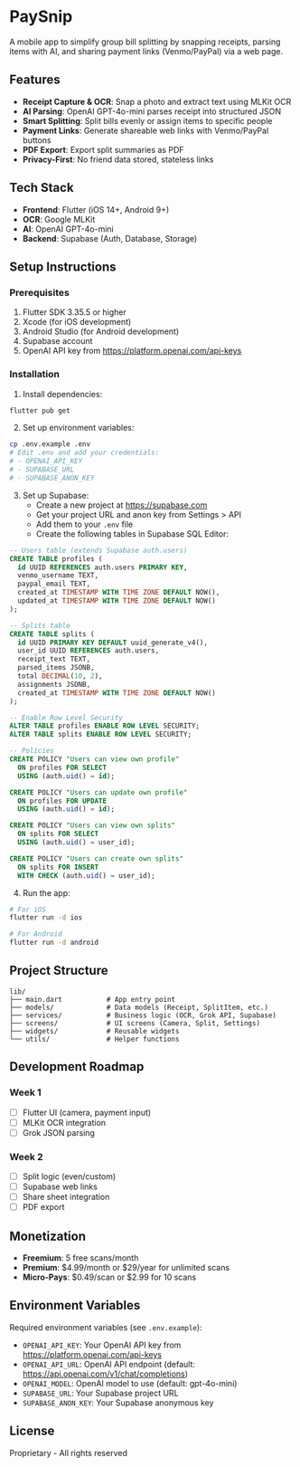 # PaySnip

A mobile app to simplify group bill splitting by snapping receipts, parsing items with AI, and sharing payment links (Venmo/PayPal) via a web page.

## Features

- **Receipt Capture & OCR**: Snap a photo and extract text using MLKit OCR
- **AI Parsing**: OpenAI GPT-4o-mini parses receipt into structured JSON
- **Smart Splitting**: Split bills evenly or assign items to specific people
- **Payment Links**: Generate shareable web links with Venmo/PayPal buttons
- **PDF Export**: Export split summaries as PDF
- **Privacy-First**: No friend data stored, stateless links

## Tech Stack

- **Frontend**: Flutter (iOS 14+, Android 9+)
- **OCR**: Google MLKit
- **AI**: OpenAI GPT-4o-mini
- **Backend**: Supabase (Auth, Database, Storage)

## Setup Instructions

### Prerequisites

1. Flutter SDK 3.35.5 or higher
2. Xcode (for iOS development)
3. Android Studio (for Android development)
4. Supabase account
5. OpenAI API key from https://platform.openai.com/api-keys

### Installation

1. Install dependencies:
```bash
flutter pub get
```

2. Set up environment variables:
```bash
cp .env.example .env
# Edit .env and add your credentials:
# - OPENAI_API_KEY
# - SUPABASE_URL
# - SUPABASE_ANON_KEY
```

3. Set up Supabase:
   - Create a new project at https://supabase.com
   - Get your project URL and anon key from Settings > API
   - Add them to your `.env` file
   - Create the following tables in Supabase SQL Editor:

```sql
-- Users table (extends Supabase auth.users)
CREATE TABLE profiles (
  id UUID REFERENCES auth.users PRIMARY KEY,
  venmo_username TEXT,
  paypal_email TEXT,
  created_at TIMESTAMP WITH TIME ZONE DEFAULT NOW(),
  updated_at TIMESTAMP WITH TIME ZONE DEFAULT NOW()
);

-- Splits table
CREATE TABLE splits (
  id UUID PRIMARY KEY DEFAULT uuid_generate_v4(),
  user_id UUID REFERENCES auth.users,
  receipt_text TEXT,
  parsed_items JSONB,
  total DECIMAL(10, 2),
  assignments JSONB,
  created_at TIMESTAMP WITH TIME ZONE DEFAULT NOW()
);

-- Enable Row Level Security
ALTER TABLE profiles ENABLE ROW LEVEL SECURITY;
ALTER TABLE splits ENABLE ROW LEVEL SECURITY;

-- Policies
CREATE POLICY "Users can view own profile"
  ON profiles FOR SELECT
  USING (auth.uid() = id);

CREATE POLICY "Users can update own profile"
  ON profiles FOR UPDATE
  USING (auth.uid() = id);

CREATE POLICY "Users can view own splits"
  ON splits FOR SELECT
  USING (auth.uid() = user_id);

CREATE POLICY "Users can create own splits"
  ON splits FOR INSERT
  WITH CHECK (auth.uid() = user_id);
```

4. Run the app:
```bash
# For iOS
flutter run -d ios

# For Android
flutter run -d android
```

## Project Structure

```
lib/
├── main.dart           # App entry point
├── models/             # Data models (Receipt, SplitItem, etc.)
├── services/           # Business logic (OCR, Grok API, Supabase)
├── screens/            # UI screens (Camera, Split, Settings)
├── widgets/            # Reusable widgets
└── utils/              # Helper functions
```

## Development Roadmap

### Week 1
- [ ] Flutter UI (camera, payment input)
- [ ] MLKit OCR integration
- [ ] Grok JSON parsing

### Week 2
- [ ] Split logic (even/custom)
- [ ] Supabase web links
- [ ] Share sheet integration
- [ ] PDF export

## Monetization

- **Freemium**: 5 free scans/month
- **Premium**: $4.99/month or $29/year for unlimited scans
- **Micro-Pays**: $0.49/scan or $2.99 for 10 scans

## Environment Variables

Required environment variables (see `.env.example`):

- `OPENAI_API_KEY`: Your OpenAI API key from https://platform.openai.com/api-keys
- `OPENAI_API_URL`: OpenAI API endpoint (default: https://api.openai.com/v1/chat/completions)
- `OPENAI_MODEL`: OpenAI model to use (default: gpt-4o-mini)
- `SUPABASE_URL`: Your Supabase project URL
- `SUPABASE_ANON_KEY`: Your Supabase anonymous key

## License

Proprietary - All rights reserved

